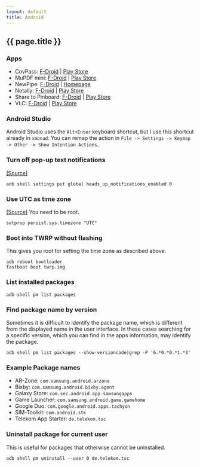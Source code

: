 ```yaml
---
layout: default
title: Android
---
```


## {{ page.title }}

### Apps

- CovPass: [F-Droid][5] &#124; [Play Store][6]
- MuPDF mini: [F-Droid][1] &#124; [Play Store][2]
- NewPipe: [F-Droid][7] &#124; [Homepage][8]
- Notally: [F-Droid][3] &#124; [Play Store][4]
- Share to Pinboard: [F-Droid][11] &#124; [Play Store][12]
- VLC: [F-Droid][9] &#124; [Play Store][10]

[1]: https://f-droid.org/en/packages/com.artifex.mupdf.mini.app/
[2]: https://play.google.com/store/apps/details?id=com.artifex.mupdf.mini.app
[3]: https://f-droid.org/en/packages/com.omgodse.notally/
[4]: https://play.google.com/store/apps/details?id=com.omgodse.notally
[5]: https://f-droid.org/en/packages/de.rki.covpass.app/
[6]: https://play.google.com/store/apps/details?id=de.rki.covpass.app
[7]: https://f-droid.org/en/packages/org.schabi.newpipe/
[8]: https://newpipe.net/#download
[9]: https://f-droid.org/en/packages/org.videolan.vlc/
[10]: https://play.google.com/store/apps/details?id=org.videolan.vlc
[11]: https://f-droid.org/packages/com.bikodbg.sharetopinboard
[12]: https://play.google.com/store/apps/details?id=com.bikodbg.sharetopinboard

### Android Studio

Android Studio uses the `Alt+Enter` keyboard shortcut, but I use this shortcut already in `xmonad`.
You can remap the action in `File -> Settings -> Keymap -> Other -> Show Intention Actions`.

### Turn off pop-up text notifications

[(Source)](https://forums.androidcentral.com/android-5-0-lollipop/462892-can-you-turn-off-pop-up-text-notifications-2.html#post4481154)

    adb shell settings put global heads_up_notifications_enabled 0

### Use UTC as time zone

[(Source)](https://android.stackexchange.com/questions/45502/how-to-add-timezone-to-world-clock-when-you-dont-know-the-city) You need to be root.

    setprop persist.sys.timezone "UTC"

### Boot into TWRP without flashing

This gives you root for setting the time zone as described above.

    adb reboot bootloader
    fastboot boot twrp.img

### List installed packages

    adb shell pm list packages

### Find package name by version

Sometimes it is difficult to identify the package name, which is different from
the displayed name in the user interface.
In these cases searching for a specific version, which you can find in the apps
information, may identify the package.

    adb shell pm list packages --show-versioncode|grep -P '6.*0.*0.*1.*3'

### Example Package names

- AR-Zone: `com.samsung.android.arzone`
- Bixby: `com.samsung.android.bixby.agent`
- Galaxy Store: `com.sec.android.app.samsungapps`
- Game Launcher: `com.samsung.android.game.gamehome`
- Google Duo: `com.google.android.apps.tachyon`
- SIM-Toolkit: `com.android.stk`
- Telekom App Starter: `de.telekom.tsc`

### Uninstall package for current user

This is useful for packages that otherwise cannot be uninstalled.

    adb shell pm uninstall --user 0 de.telekom.tsc
